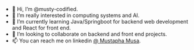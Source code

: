- 👋 Hi, I’m @musty-codified.
- 👀 I’m really interested in computing systems and AI.
- 🌱 I’m currently learning Java/Springboot for backend web development and React for front end.
- 💞️ I’m looking to collaborate on backend and front end projects.
- 📫 You can reach me on linkedin [@ Mustapha Musa](https://www.linkedin.com/in/mustapha-musa/).

<!---
musty-codified/musty-codified is a ✨ special ✨ repository because its `README.md` (this file) appears on your GitHub profile.
You can click the Preview link to take a look at your changes.
--->
